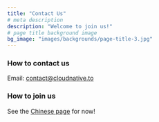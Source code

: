 ```yaml
---
title: "Contact Us"
# meta description
description: "Welcome to join us!"
# page title background image
bg_image: "images/backgrounds/page-title-3.jpg"
---
```


### How to contact us

Email: [contact@cloudnative.to](mailto:contact@cloudnative.to)

### How to join us

See the [Chinese page](/zh) for now!
